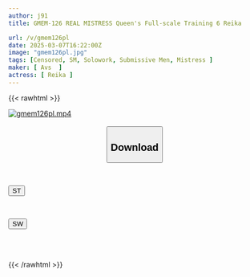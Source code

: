 ```yaml
---
author: j91
title: GMEM-126 REAL MISTRESS Queen's Full-scale Training 6 Reika

url: /v/gmem126pl
date: 2025-03-07T16:22:00Z
image: "gmem126pl.jpg"
tags: [Censored, SM, Solowork, Submissive Men, Mistress	]
maker: [ Avs  ]
actress: [ Reika ]
---
```



{{< rawhtml >}}

<div class="video" data-videoid="vxmYzGgg40c4v3l">
    <a href="javascript:;">
        <img src="/v/gmem126pl/gmem126pl.jpg" width="WIDTH" height="HEIGHT" alt="gmem126pl.mp4" loading="lazy">
    </a>
</div>

<script type="text/javascript" src="https://j91.asia/asset/on-demand-st.js"></script>

<br>
  <link rel="stylesheet" href="https://j91.asia/asset/bs5.css">
  
  <center>
  <button class="btn btn-primary" type="button" data-bs-toggle="collapse" data-bs-target=".multi-collapse" aria-expanded="false" aria-controls="multiCollapseExample1 multiCollapseExample2"><h2>Download</h2></button></center>
</p>
<div class="row">
  <div class="col">
    <div class="collapse multi-collapse" id="multiCollapseExample1">
      <div class="card card-body">
	      	      <br>
<div class="buttons">  
<p><a href="/v/gmem126pl/st.html" target="_blank"><button class="btn-hover color-3"><i class="fa fa-download"></i> ST</button></a></p></div>
    </div>
  </div>
</div>
  <div class="col">
    <div class="collapse multi-collapse" id="multiCollapseExample2">
      <div class="card card-body">
	      <br>
<div class="buttons">
<p><a href="/v/gmem126pl/sw.html" target="_blank"><button class="btn-hover color-2"><i class="fa fa-download"></i> SW</button></a></p></div>
<br><br>
      </div>
    </div>
  </div>
</div>

{{< /rawhtml >}}